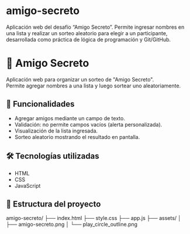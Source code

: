 # amigo-secreto
Aplicación web del desafío “Amigo Secreto”. Permite ingresar nombres en una lista y realizar un sorteo aleatorio para elegir a un participante, desarrollada como práctica de lógica de programación y Git/GitHub.

# 🎁 Amigo Secreto

Aplicación web para organizar un sorteo de "Amigo Secreto".  
Permite agregar nombres a una lista y luego sortear uno aleatoriamente.

## 🚀 Funcionalidades
- Agregar amigos mediante un campo de texto.
- Validación: no permite campos vacíos (alerta personalizada).
- Visualización de la lista ingresada.
- Sorteo aleatorio mostrando el resultado en pantalla.

## 🛠️ Tecnologías utilizadas
- HTML
- CSS
- JavaScript

## 📂 Estructura del proyecto
amigo-secreto/
├── index.html
├── style.css
├── app.js
├── assets/
│   ├── amigo-secreto.png
│   └── play_circle_outline.png
